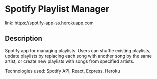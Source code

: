 # Spotify Playlist Manager

link: https://spotify-app-ss.herokuapp.com

## Description
Spotify app for managing playlists. Users can shuffle existing playlists, update playlists by replacing each song with another song by the same artist, or create new playlists with songs from specified artists.

Technologies used: Spotify API, React, Express, Heroku

